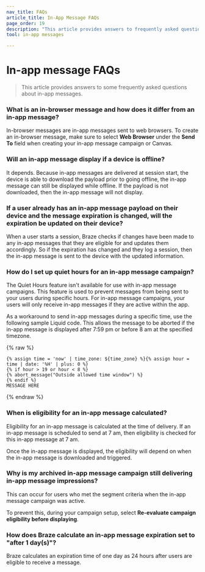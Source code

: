 ```yaml
---
nav_title: FAQs
article_title: In-App Message FAQs
page_order: 19
description: "This article provides answers to frequently asked questions about In-App Messages."
tool: in-app messages

---
```


# In-app message FAQs

> This article provides answers to some frequently asked questions about in-app messages.

### What is an in-browser message and how does it differ from an in-app message?
In-browser messages are in-app messages sent to web browsers. To create an in-browser message, make sure to select __Web Browser__ under the __Send To__ field when creating your in-app message campaign or Canvas. 

### Will an in-app message display if a device is offline?

It depends. Because in-app messages are delivered at session start, the device is able to download the payload prior to going offline, the in-app message can still be displayed while offline. If the payload is not downloaded, then the in-app message will not display.

### If a user already has an in-app message payload on their device and the message expiration is changed, will the expiration be updated on their device?

When a user starts a session, Braze checks if changes have been made to any in-app messages that they are eligible for and updates them accordingly. So if the expiration has changed and they log a session, then the in-app message is sent to the device with the updated information.

### How do I set up quiet hours for an in-app message campaign?

The Quiet Hours feature isn't available for use with in-app message campaigns. This feature is used to prevent messages from being sent to your users during specific hours. For in-app message campaigns, your users will only receive in-app messages if they are active within the app. 

As a workaround to send in-app messages during a specific time, use the following sample Liquid code. This allows the message to be aborted if the in-app message is displayed after 7:59 pm or before 8 am at the specified timezone.

{% raw %}
```liquid
{% assign time = 'now' | time_zone: ${time_zone} %}{% assign hour = time | date: '%H' | plus: 0 %}
{% if hour > 19 or hour < 8 %}
{% abort_message("Outside allowed time window") %}
{% endif %}
MESSAGE HERE
```
{% endraw %}

### When is eligibility for an in-app message calculated?

Eligibility for an in-app message is calculated at the time of delivery. If an in-app message is scheduled to send at 7 am, then eligibility is checked for this in-app message at 7 am.

Once the in-app message is displayed, the eligibility will depend on when the in-app message is downloaded and triggered.

### Why is my archived in-app message campaign still delivering in-app message impressions?

This can occur for users who met the segment criteria when the in-app message campaign was active.

To prevent this, during your campaign setup, select **Re-evaluate campaign eligibility before displaying**. 

### How does Braze calculate an in-app message expiration set to "after 1 day(s)"?

Braze calculates an expiration time of one day as 24 hours after users are eligible to receive a message.